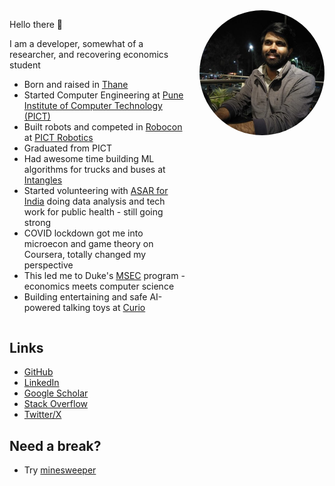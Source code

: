 <style>
.intro-section {
  display: flex;
  align-items: flex-start;
  gap: 20px;
  margin-bottom: 30px;
}

.profile-image {
  width: 200px;
  height: 200px;
  border-radius: 50%;
  object-fit: cover;
  flex-shrink: 0;
}

@media (max-width: 768px) {
  .intro-section {
    flex-direction: column;
    align-items: center;
  }
  
  .profile-image {
    margin-bottom: 20px;
  }
}
</style>

<div class="intro-section">
<div markdown="1">

Hello there 👋

I am a developer, somewhat of a researcher, and recovering economics student

* Born and raised in [Thane](https://en.wikipedia.org/wiki/Thane)
* Started Computer Engineering at [Pune Institute of Computer Technology (PICT)](https://pict.edu)
* Built robots and competed in [Robocon](https://en.wikipedia.org/wiki/Robocon_India) 
at [PICT Robotics](https://www.instagram.com/pictrobotics/?hl=en)
* Graduated from PICT
* Had awesome time building ML algorithms for trucks and buses at [Intangles](https://intangles.ai)
* Started volunteering with [ASAR for India](https://www.asarforindia.org/) doing data analysis 
and tech work for public health - still going strong
* COVID lockdown got me into microecon and game theory on Coursera, 
totally changed my perspective
* This led me to Duke's [MSEC](https://econ.duke.edu/masters-programs/degree-programs/msec) 
program - economics meets computer science
* Building entertaining and safe AI-powered talking toys at [Curio](https://heycurio.com/)
</div>
<img src="/assets/image/profile.jpg" alt="Pushkar Nimkar" class="profile-image">
</div>

## Links

* [GitHub](https://github.com/pushkarnimkar/)
* [LinkedIn](https://www.linkedin.com/in/pushkarnim/)
* [Google Scholar](https://scholar.google.com/citations?user=7wgMHpMAAAAJ&hl=en)
* [Stack Overflow](https://stackoverflow.com/users/4617501/pushkar-nimkar)
* [Twitter/X](https://x.com/pushkarnim)

## Need a break?

* Try [minesweeper](minesweeper.md)

